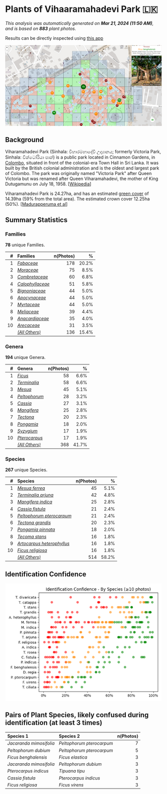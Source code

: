 # Plants of Vihaaramahadevi Park :sri_lanka:

*This analysis was automatically generated on  **Mar 21, 2024 (11:50 AM)**, and is based on  **883** plant photos.*

Results can be directly inspected using [this app](https://nuuuwan.github.io/plants)

![App](image.app.png)

## Background

Viharamahadevi Park (Sinhala: විහාරමහාදේවී උද්‍යානය; formerly Victoria Park, Sinhala: වික්ටෝරියා පාක්) is a public park located in Cinnamon Gardens, in [Colombo](https://en.wikipedia.org/wiki/Colombo), situated in front of the colonial-era Town Hall in Sri Lanka. It was built by the British colonial administration and is the oldest and largest park of Colombo. The park was originally named "Victoria Park" after Queen Victoria but was renamed after Queen Viharamahadevi, the mother of King Dutugamunu on July 18, 1958. [[Wikipedia](https://en.wikipedia.org/wiki/Viharamahadevi_Park)]

Viharamahadevi Park is 24.27ha, and has an estimated [green cover](https://en.wikipedia.org/wiki/Vegetation) of 14.39ha (59% from the total area). The estimated crown cover 12.25ha (50%). [[Madurapperuma et al](https://www.researchgate.net/publication/282250239_CrownTree_cover_of_Viharamahadevi_Park_Colombo)]

## Summary Statistics

### Families

**78** unique Families.

| # | Families | n(Photos) | % |
| ---: | :--- | ---: | ---: |
| 1 | [*Fabaceae*](https://en.wikipedia.org/wiki/Fabaceae) | 178 | 20.2% |
| 2 | [*Moraceae*](https://en.wikipedia.org/wiki/Moraceae) | 75 | 8.5% |
| 3 | [*Combretaceae*](https://en.wikipedia.org/wiki/Combretaceae) | 60 | 6.8% |
| 4 | [*Calophyllaceae*](https://en.wikipedia.org/wiki/Calophyllaceae) | 51 | 5.8% |
| 5 | [*Bignoniaceae*](https://en.wikipedia.org/wiki/Bignoniaceae) | 44 | 5.0% |
| 6 | [*Apocynaceae*](https://en.wikipedia.org/wiki/Apocynaceae) | 44 | 5.0% |
| 7 | [*Myrtaceae*](https://en.wikipedia.org/wiki/Myrtaceae) | 44 | 5.0% |
| 8 | [*Meliaceae*](https://en.wikipedia.org/wiki/Meliaceae) | 39 | 4.4% |
| 9 | [*Anacardiaceae*](https://en.wikipedia.org/wiki/Anacardiaceae) | 35 | 4.0% |
| 10 | [*Arecaceae*](https://en.wikipedia.org/wiki/Arecaceae) | 31 | 3.5% |
|  | [*(All Others)*](https://en.wikipedia.org/wiki/(All_Others)) | 136 | 15.4% |

### Genera

**194** unique Genera.

| # | Genera | n(Photos) | % |
| ---: | :--- | ---: | ---: |
| 1 | [*Ficus*](https://en.wikipedia.org/wiki/Ficus) | 58 | 6.6% |
| 2 | [*Terminalia*](https://en.wikipedia.org/wiki/Terminalia) | 58 | 6.6% |
| 3 | [*Mesua*](https://en.wikipedia.org/wiki/Mesua) | 45 | 5.1% |
| 4 | [*Peltophorum*](https://en.wikipedia.org/wiki/Peltophorum) | 28 | 3.2% |
| 5 | [*Cassia*](https://en.wikipedia.org/wiki/Cassia) | 27 | 3.1% |
| 6 | [*Mangifera*](https://en.wikipedia.org/wiki/Mangifera) | 25 | 2.8% |
| 7 | [*Tectona*](https://en.wikipedia.org/wiki/Tectona) | 20 | 2.3% |
| 8 | [*Pongamia*](https://en.wikipedia.org/wiki/Pongamia) | 18 | 2.0% |
| 9 | [*Syzygium*](https://en.wikipedia.org/wiki/Syzygium) | 17 | 1.9% |
| 10 | [*Pterocarpus*](https://en.wikipedia.org/wiki/Pterocarpus) | 17 | 1.9% |
|  | [*(All Others)*](https://en.wikipedia.org/wiki/(All_Others)) | 368 | 41.7% |

### Species

**267** unique Species.

| # | Species | n(Photos) | % |
| ---: | :--- | ---: | ---: |
| 1 | [*Mesua ferrea*](https://en.wikipedia.org/wiki/Mesua_ferrea) | 45 | 5.1% |
| 2 | [*Terminalia arjuna*](https://en.wikipedia.org/wiki/Terminalia_arjuna) | 42 | 4.8% |
| 3 | [*Mangifera indica*](https://en.wikipedia.org/wiki/Mangifera_indica) | 25 | 2.8% |
| 4 | [*Cassia fistula*](https://en.wikipedia.org/wiki/Cassia_fistula) | 21 | 2.4% |
| 5 | [*Peltophorum pterocarpum*](https://en.wikipedia.org/wiki/Peltophorum_pterocarpum) | 21 | 2.4% |
| 6 | [*Tectona grandis*](https://en.wikipedia.org/wiki/Tectona_grandis) | 20 | 2.3% |
| 7 | [*Pongamia pinnata*](https://en.wikipedia.org/wiki/Pongamia_pinnata) | 18 | 2.0% |
| 8 | [*Tecoma stans*](https://en.wikipedia.org/wiki/Tecoma_stans) | 16 | 1.8% |
| 9 | [*Artocarpus heterophyllus*](https://en.wikipedia.org/wiki/Artocarpus_heterophyllus) | 16 | 1.8% |
| 10 | [*Ficus religiosa*](https://en.wikipedia.org/wiki/Ficus_religiosa) | 16 | 1.8% |
|  | [*(All Others)*](https://en.wikipedia.org/wiki/(All_Others)) | 514 | 58.2% |

## Identification Confidence

![](charts/identification_score.species.png)

## Pairs of Plant Species, likely confused during identification (at least 3 times)

| Species 1 | Species 2 | n(Photos) |
| :--- | :--- | ---: |
| *Jacaranda mimosifolia* | *Peltophorum pterocarpum* | 7 |
| *Peltophorum dubium* | *Peltophorum pterocarpum* | 5 |
| *Ficus benghalensis* | *Ficus elastica* | 3 |
| *Jacaranda mimosifolia* | *Peltophorum dubium* | 3 |
| *Pterocarpus indicus* | *Tipuana tipu* | 3 |
| *Cassia fistula* | *Pterocarpus indicus* | 3 |
| *Ficus religiosa* | *Ficus virens* | 3 |
